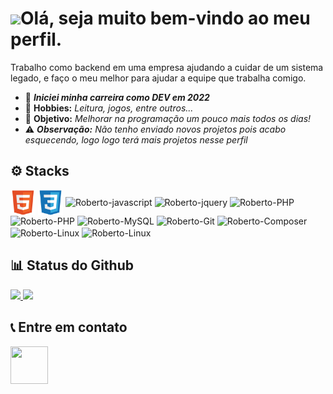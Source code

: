 <h1 align="left"><img height="30px" src="https://user-images.githubusercontent.com/50364832/143615313-330ef73e-ee1c-4cfe-b71d-7462a00f16b4.gif" />Olá, seja muito bem-vindo ao meu perfil.</h1>
<p>Trabalho como backend em uma empresa ajudando a cuidar de um sistema legado, e faço o meu melhor para ajudar a equipe que trabalha comigo.</p>

- 🔭 _**Iniciei minha carreira como DEV em 2022**_
- 📌 **Hobbies:** _Leitura, jogos, entre outros..._
- 🎯 **Objetivo:** _Melhorar na programação um pouco mais todos os dias!_
- ⚠️ _**Observação:** Não tenho enviado novos projetos pois acabo esquecendo, logo logo terá mais projetos nesse perfil_

## ⚙️ Stacks
<div align="left" style="display: inline_block; position: static !important;">
  <img align="center" alt="Roberto-HTML" height="40" width="40" src="https://raw.githubusercontent.com/devicons/devicon/master/icons/html5/html5-original.svg">
  <img align="center" alt="Roberto-CSS" height="40" width="40" src="https://raw.githubusercontent.com/devicons/devicon/master/icons/css3/css3-original.svg">
  <img align="center" alt="Roberto-javascript" height="40" width="40" src="https://cdn.jsdelivr.net/gh/devicons/devicon/icons/javascript/javascript-plain.svg">
  <img align="center" alt="Roberto-jquery" height="50" width="50" src="https://cdn.jsdelivr.net/gh/devicons/devicon@latest/icons/jquery/jquery-plain-wordmark.svg">
  <img align="center" alt="Roberto-PHP" height="50" width="50" src="https://cdn.jsdelivr.net/gh/devicons/devicon@latest/icons/php/php-original.svg">
  <img align="center" alt="Roberto-PHP" height="40" width="40"  src="https://cdn.jsdelivr.net/gh/devicons/devicon@latest/icons/laravel/laravel-original.svg">
  <img align="center" alt="Roberto-MySQL" height="40" width="40" src="https://cdn.jsdelivr.net/gh/devicons/devicon@latest/icons/mysql/mysql-original.svg">
  <img align="center" alt="Roberto-Git" height="40" width="40" src="https://cdn.jsdelivr.net/gh/devicons/devicon/icons/git/git-plain.svg">
  <img align="center" alt="Roberto-Composer" height="60" width="60" src="https://cdn.jsdelivr.net/gh/devicons/devicon@latest/icons/composer/composer-original.svg" />
  <img align="center" alt="Roberto-Linux" height="40" width="40" src="https://cdn.jsdelivr.net/gh/devicons/devicon@latest/icons/linux/linux-original.svg" />
  <img align="center" alt="Roberto-Linux" height="40" width="40" src="https://cdn.jsdelivr.net/gh/devicons/devicon@latest/icons/postman/postman-original.svg" />
</div>

## 📊 Status do Github
<div align="left">
  <a href="https://github.com/Roberto-A-F-Faria-JR">
    <img height="154em" src="https://github-readme-stats.vercel.app/api/top-langs/?username=Roberto-A-F-Faria-JR&layout=compact&langs_count=7&theme=github_dark"/>
    <img height="154em" src="https://github-readme-stats.vercel.app/api?username=Roberto-A-F-Faria-JR&show_icons=true&theme=github_dark&include_all_commits=true&count_private=true"/>
  </a>
</div> 

## 📞 Entre em contato
<div align="left">
  <a href="https://beacons.ai/robertojunior" target="_blank"><img height="60" width="60" src="https://assets-global.website-files.com/61734ecee390bd3fe4fbfbb4/61765ca79511431753b38527_Logo-Beacons-Mobile.svg"></a>
</div>
